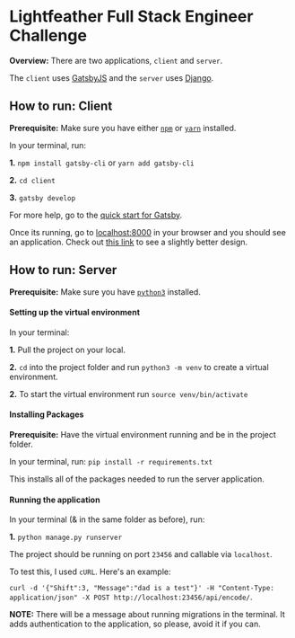 # Lightfeather Full Stack Engineer Challenge

__Overview:__ There are two applications, `client` and `server`.

The `client` uses [GatsbyJS](https://www.gatsbyjs.org/) and the `server` uses [Django](https://docs.djangoproject.com).

## How to run: Client
__Prerequisite:__ Make sure you have either [`npm`](https://www.npmjs.com/) or [`yarn`](https://yarnpkg.com/) installed. 


In your terminal, run: 

__1.__ `npm install gatsby-cli` or `yarn add gatsby-cli`

__2.__ `cd client`

__3.__ `gatsby develop`

For more help, go to the [quick start for Gatsby](https://www.gatsbyjs.org/docs/quick-start).

Once its running, go to [localhost:8000](localhost:8000) in your browser and you should see an application. Check out [this link](localhost:8000/slightly-better-design) to see a slightly better design.

## How to run: Server

__Prerequisite:__ Make sure you have [`python3`](https://realpython.com/installing-python/) installed. 

#### Setting up the virtual environment 

In your terminal: 

__1.__ Pull the project on your local. 

__2.__ `cd` into the project folder and run `python3 -m venv` to create a virtual environment.

__2.__ To start the virtual environment run `source venv/bin/activate`


#### Installing Packages

__Prerequisite:__ Have the virtual environment running and be in the project folder. 

In your terminal, run: `pip install -r requirements.txt`

This installs all of the packages needed to run the server application.


#### Running the application

In your terminal (& in the same folder as before), run: 

__1.__ `python manage.py runserver`

The project should be running on port `23456` and callable via `localhost`. 

To test this, I used `cURL`. Here's an example:

`curl -d '{"Shift":3, "Message":"dad is a test"}' -H "Content-Type: application/json" -X POST http://localhost:23456/api/encode/`.

__NOTE:__ There will be a message about running migrations in the terminal. It adds authentication to the application, so please, avoid it if you can.
